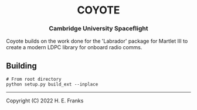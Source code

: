<p align="center">
	<h1 align="center">COYOTE</h1>
	<h3 align="center">Cambridge University Spaceflight</h3>
</p>

Coyote builds on the work done for the 'Labrador' package
for Martlet III to create a modern LDPC library for onboard
radio comms.

## Building

```
# From root directory
python setup.py build_ext --inplace
```

---
Copyright (C) 2022 H. E. Franks

